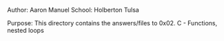 Author: Aaron Manuel
School: Holberton Tulsa

Purpose: This directory contains the answers/files to 0x02. C - Functions, nested loops

